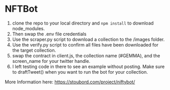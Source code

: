 # NFTBot

1. clone the repo to your local directory and `npm install` to download node_modules. 
2. Then swap the .env file credentials
3. Use the scraper.py script to download a collection to the /images folder.
4. Use the verify.py script to confirm all files have been downloaded for the target collection.
5. swap the contract in client.js, the collection name (#GEMMA), and the screen_name for your twitter handle.
6. I left testing code in there to see an example without posting. Make sure to draftTweet() when you want to run the bot for your collection.

More Information here: https://stoubord.com/project/niftybot/
